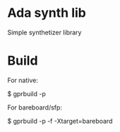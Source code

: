 Ada synth lib
=============

Simple synthetizer library

Build
=====

For native:

$ gprbuild -p

For bareboard/sfp:

$ gprbuild -p -f -Xtarget=bareboard
